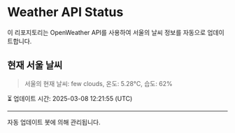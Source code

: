 
# Weather API Status

이 리포지토리는 OpenWeather API를 사용하여 서울의 날씨 정보를 자동으로 업데이트합니다.

## 현재 서울 날씨
> 서울의 현재 날씨: few clouds, 온도: 5.28°C, 습도: 62%

⏳ 업데이트 시간: 2025-03-08 12:21:55 (UTC)

---
자동 업데이트 봇에 의해 관리됩니다.

